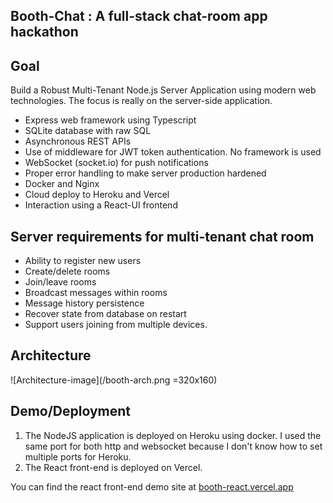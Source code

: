 ## Booth-Chat : A full-stack chat-room app hackathon

## Goal
Build a Robust Multi-Tenant Node.js Server Application using modern web technologies.  The focus is really on the server-side application.
 - Express web framework using Typescript
 - SQLite database with raw SQL
 - Asynchronous REST APIs
 - Use of middleware for JWT token authentication. No framework is used
 - WebSocket (socket.io) for push notifications
 - Proper error handling to make server production hardened
 - Docker and Nginx
 - Cloud deploy to Heroku and Vercel
 - Interaction using a React-UI frontend
## Server requirements for multi-tenant chat room
 - Ability to register new users
 - Create/delete rooms
 - Join/leave rooms
 - Broadcast messages within rooms
 - Message history persistence
 - Recover state from database on restart
 - Support users joining from multiple devices.
 ## Architecture
 ![Architecture-image](/booth-arch.png =320x160)
 ## Demo/Deployment
 1.	The NodeJS application is deployed on Heroku using docker.  I used the same port for both http and websocket because I don't know how to set multiple ports for Heroku.
 2.	The React front-end is deployed on Vercel.

You can find the react front-end demo site at [booth-react.vercel.app](https://booth-react.vercel.app/)

 